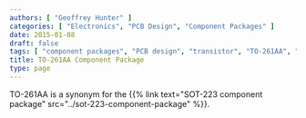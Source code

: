 ```yaml
---
authors: [ "Geoffrey Hunter" ]
categories: [ "Electronics", "PCB Design", "Component Packages" ]
date: 2015-01-08
draft: false
tags: [ "component packages", "PCB design", "transistor", "TO-261AA", "SOT-223" ]
title: TO-261AA Component Package
type: page
---
```


TO-261AA is a synonym for the {{% link text="SOT-223 component package" src="../sot-223-component-package" %}}.
